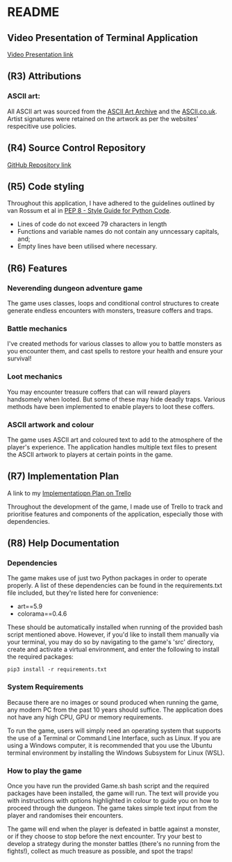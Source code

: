 # README

## Video Presentation of Terminal Application

[Video Presentation link](https://youtu.be/0Op9-XwxEKg)

## (R3) Attributions

### ASCII art:

All ASCII art was sourced from the [ASCII Art Archive](https://www.asciiart.eu/) and the [ASCII.co.uk](https://ascii.co.uk/). Artist signatures were retained on the artwork as per the websites' respecitive use policies.

## (R4) Source Control Repository

[GitHub Repository link](https://github.com/kalfung/KaloonFung_T1A3)

## (R5) Code styling

Throughout this application, I have adhered to the guidelines outlined by van Rossum et al in [PEP 8 - Style Guide for Python Code](https://peps.python.org/pep-0008/).

- Lines of code do not exceed 79 characters in length
- Functions and variable names do not contain any unncessary capitals, and;
- Empty lines have been utilised where necessary.

## (R6) Features 

### Neverending dungeon adventure game

The game uses classes, loops and conditional control structures to create generate endless encounters with monsters, treasure coffers and traps.

### Battle mechanics

I've created methods for various classes to allow you to battle monsters as you encounter them, and cast spells to restore your health and ensure your survival!

### Loot mechanics

You may encounter treasure coffers that can will reward players handsomely when looted. But some of these may hide deadly traps. Various methods have been implemented to enable players to loot these coffers.

### ASCII artwork and colour

The game uses ASCII art and coloured text to add to the atmosphere of the player's experience. The application handles multiple text files to present the ASCII artwork to players at certain points in the game.

## (R7) Implementation Plan

A link to my [Implementatiopn Plan on Trello](https://trello.com/b/38r4jreP/t1a3-terminal-application)

Throughout the development of the game, I made use of Trello to track and prioritise features and components of the application, especially those with dependencies. 



## (R8) Help Documentation

### Dependencies
The game makes use of just two Python packages in order to operate properly. A list of these dependencies can be found in the requirements.txt file included, but they're listed here for convenience:

- art==5.9
- colorama==0.4.6

These should be automatically installed when running of the provided bash script mentioned above. However, if you'd like to install them manually via your terminal, you may do so by navigating to the game's 'src' directory, create and activate a virtual environment, and enter the following to install the required packages:

```pip3 install -r requirements.txt```

### System Requirements

Because there are no images or sound produced when running the game, any modern PC from the past 10 years should suffice. The application does not have any high CPU, GPU or memory requirements.

To run the game, users will simply need an operating system that supports the use of a Terminal or Command Line Interface, such as Linux. If you are using a Windows computer, it is recommended that you use the Ubuntu terminal environment by installing the Windows Subsystem for Linux (WSL).

### How to play the game

Once you have run the provided Game.sh bash script and the required packages have been installed, the game will run. The text will provide you with instructions with options highlighted in colour to guide you on how to proceed through the dungeon. The game takes simple text input from the player and randomises their encounters.

The game will end when the player is defeated in battle against a monster, or if they choose to stop before the next encounter. Try your best to develop a strategy during the monster battles (there's no running from the fights!), collect as much treasure as possible, and spot the traps!

